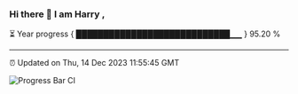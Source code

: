 ### Hi there 👋 I am Harry , 

⏳ Year progress { ████████████████████████████▁▁ } 95.20 %

---

⏰ Updated on Thu, 14 Dec 2023 11:55:45 GMT

![Progress Bar CI](https://github.com/duykhang68/duykhang68/workflows/Progress%20Bar%20CI/badge.svg)
